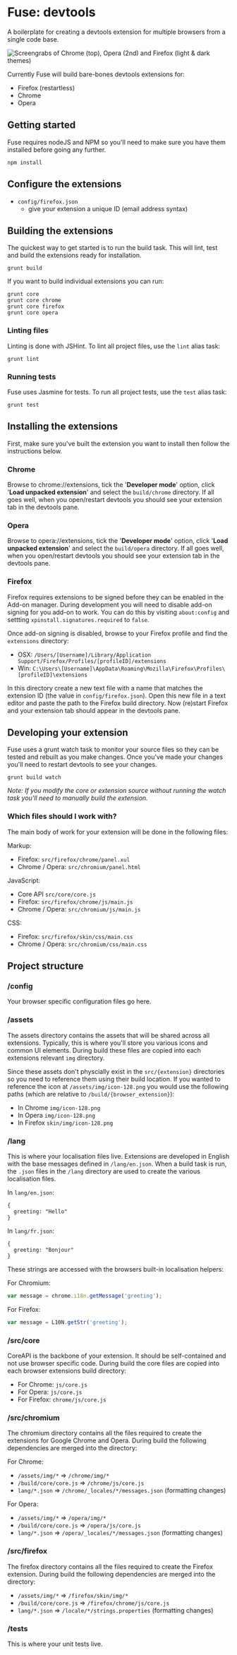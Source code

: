 # Fuse: devtools

A boilerplate for creating a devtools extension for multiple browsers from a single code base.

![Screengrabs of Chrome (top), Opera (2nd) and Firefox (light & dark themes)](screengrabs.png)

Currently Fuse will build bare-bones devtools extensions for:

* Firefox (restartless)
* Chrome
* Opera

## Getting started

Fuse requires nodeJS and NPM so you'll need to make sure you have them installed before going any further.

```
npm install
```

## Configure the extensions

* `config/firefox.json`
  * give your extension a unique ID (email address syntax)


## Building the extensions

The quickest way to get started is to run the build task. This will lint, test and build the extensions ready for installation.

```
grunt build
```

If you want to build individual extensions you can run:

```
grunt core
grunt core chrome
grunt core firefox
grunt core opera
```

### Linting files
Linting is done with JSHint. To lint all project files, use the `lint` alias task:
```
grunt lint
```

### Running tests
Fuse uses Jasmine for tests. To run all project tests, use the `test` alias task:
```
grunt test
```

## Installing the extensions

First, make sure you've built the extension you want to install then follow the instructions below.

### Chrome
Browse to chrome://extensions, tick the '**Developer mode**' option, click '**Load unpacked extension**' and select the `build/chrome` directory. If all goes well, when you open/restart devtools you should see your extension tab in the devtools pane.

### Opera
Browse to opera://extensions, tick the '**Developer mode**' option, click '**Load unpacked extension**' and select the `build/opera` directory. If all goes well, when you open/restart devtools you should see your extension tab in the devtools pane.

### Firefox
Firefox requires extensions to be signed before they can be enabled in the Add-on manager. During development you will need to disable add-on signing for you add-on to work. You can do this by visiting `about:config` and settting `xpinstall.signatures.required` to `false`.

Once add-on signing is disabled, browse to your Firefox profile and find the `extensions` directory:

* OSX: `/Users/[Username]/Library/Application Support/Firefox/Profiles/[profileID]/extensions`
* Win: `C:\Users\[Username]\AppData\Roaming\Mozilla\Firefox\Profiles\[profileID]\extensions`

In this directory create a new text file with a name that matches the extension ID (the value in `config/firefox.json`). Open this new file in a text editor and paste the path to the Firefox build directory. Now (re)start Firefox and your extension tab should appear in the devtools pane.


## Developing your extension

Fuse uses a grunt watch task to monitor your source files so they can be tested and rebuilt as you make changes. Once you've made your changes you'll need to restart devtools to see your changes.

```
grunt build watch
```

_Note: If you modify the core or extension source without running the watch task you'll need to manually build the extension._


### Which files should I work with?

The main body of work for your extension will be done in the following files:

Markup:

* Firefox: `src/firefox/chrome/panel.xul`
* Chrome / Opera: `src/chromium/panel.html` 

JavaScript:

* Core API `src/core/core.js` 
* Firefox: `src/firefox/chrome/js/main.js`
* Chrome / Opera: `src/chromium/js/main.js` 

CSS:

* Firefox: `src/firefox/skin/css/main.css`
* Chrome / Opera: `src/chromium/css/main.css` 



## Project structure

### /config
Your browser specific configuration files go here.


### /assets
The assets directory contains the assets that will be shared across all extensions. Typically, this is where you'll store you various icons and common UI elements. During build these files are copied into each extensions relevant `img` directory.

Since these assets don't physcially exist in the `src/{extension}` directories so you need to reference them using their build location. If you wanted to reference the icon at `/assets/img/icon-128.png` you would use the following paths (which are relative to `/build/{browser_extension}`):

* In Chrome `img/icon-128.png`
* In Opera `img/icon-128.png`
* In Firefox `skin/img/icon-128.png`


### /lang
This is where your localisation files live. Extensions are developed in English with the base messages defined in `/lang/en.json`. When a build task is run, the `.json` files in the `/lang` directory are used to create the various localisation files.

In `lang/en.json`:
```
{
  greeting: "Hello"
}
```

In `lang/fr.json`:
```
{
  greeting: "Bonjour"
}
```

These strings are accessed with the browsers built-in localisation helpers:

For Chromium:
```js
var message = chrome.i18n.getMessage('greeting');
```

For Firefox: 
```js
var message = L10N.getStr('greeting');
```


### /src/core
CoreAPI is the backbone of your extension. It should be self-contained and not use browser specific code. During build the core files are copied into each browser extensions build directory:

* For Chrome: `js/core.js`
* For Opera: `js/core.js`
* For Firefox: `chrome/js/core.js`


### /src/chromium
The chromium directory contains all the files required to create the extensions for Google Chrome and Opera. During build the following dependencies are merged into the directory:

For Chrome:
* `/assets/img/*` => `/chrome/img/*`
* `/build/core/core.js` => `/chrome/js/core.js`
* `lang/*.json` => `/chrome/_locales/*/messages.json` (formatting changes)
 
For Opera:
* `/assets/img/*` => `/opera/img/*`
* `/build/core/core.js` => `/opera/js/core.js`
* `lang/*.json` => `/opera/_locales/*/messages.json` (formatting changes)


### /src/firefox
The firefox directory contains all the files required to create the Firefox extension. During build the following dependencies are merged into the directory:

* `/assets/img/*` => `/firefox/skin/img/*`
* `/build/core/core.js` => `/firefox/chrome/js/core.js`
* `lang/*.json` => `/locale/*/strings.properties` (formatting changes)


### /tests
This is where your unit tests live.
